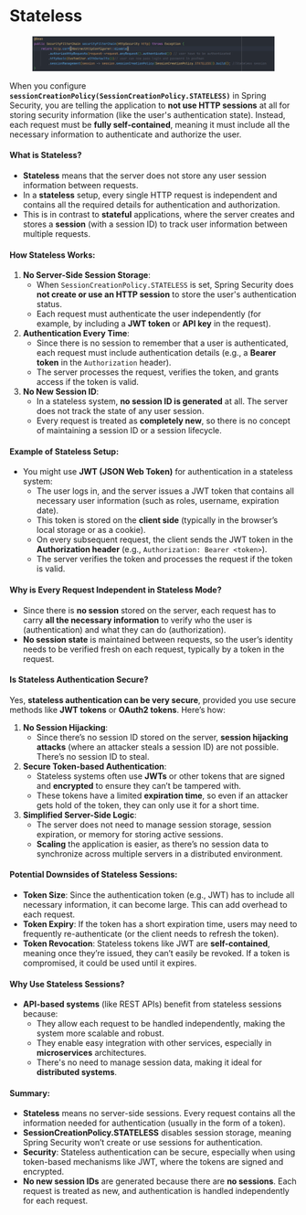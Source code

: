 # Stateless

<figure><img src="../../.gitbook/assets/image (8).png" alt=""><figcaption></figcaption></figure>

When you configure **`sessionCreationPolicy(SessionCreationPolicy.STATELESS)`** in Spring Security, you are telling the application to **not use HTTP sessions** at all for storing security information (like the user's authentication state). Instead, each request must be **fully self-contained**, meaning it must include all the necessary information to authenticate and authorize the user.

#### What is Stateless?

* **Stateless** means that the server does not store any user session information between requests.
* In a **stateless** setup, every single HTTP request is independent and contains all the required details for authentication and authorization.
* This is in contrast to **stateful** applications, where the server creates and stores a **session** (with a session ID) to track user information between multiple requests.

#### How Stateless Works:

1. **No Server-Side Session Storage**:
   * When `SessionCreationPolicy.STATELESS` is set, Spring Security does **not create or use an HTTP session** to store the user's authentication status.
   * Each request must authenticate the user independently (for example, by including a **JWT token** or **API key** in the request).
2. **Authentication Every Time**:
   * Since there is no session to remember that a user is authenticated, each request must include authentication details (e.g., a **Bearer token** in the `Authorization` header).
   * The server processes the request, verifies the token, and grants access if the token is valid.
3. **No New Session ID**:
   * In a stateless system, **no session ID is generated** at all. The server does not track the state of any user session.
   * Every request is treated as **completely new**, so there is no concept of maintaining a session ID or a session lifecycle.

#### Example of Stateless Setup:

* You might use **JWT (JSON Web Token)** for authentication in a stateless system:
  * The user logs in, and the server issues a JWT token that contains all necessary user information (such as roles, username, expiration date).
  * This token is stored on the **client side** (typically in the browser’s local storage or as a cookie).
  * On every subsequent request, the client sends the JWT token in the **Authorization header** (e.g., `Authorization: Bearer <token>`).
  * The server verifies the token and processes the request if the token is valid.

#### Why is Every Request Independent in Stateless Mode?

* Since there is **no session** stored on the server, each request has to carry **all the necessary information** to verify who the user is (authentication) and what they can do (authorization).
* **No session state** is maintained between requests, so the user’s identity needs to be verified fresh on each request, typically by a token in the request.

#### Is Stateless Authentication Secure?

Yes, **stateless authentication can be very secure**, provided you use secure methods like **JWT tokens** or **OAuth2 tokens**. Here’s how:

1. **No Session Hijacking**:
   * Since there’s no session ID stored on the server, **session hijacking attacks** (where an attacker steals a session ID) are not possible. There’s no session ID to steal.
2. **Secure Token-based Authentication**:
   * Stateless systems often use **JWTs** or other tokens that are signed and **encrypted** to ensure they can’t be tampered with.
   * These tokens have a limited **expiration time**, so even if an attacker gets hold of the token, they can only use it for a short time.
3. **Simplified Server-Side Logic**:
   * The server does not need to manage session storage, session expiration, or memory for storing active sessions.
   * **Scaling** the application is easier, as there’s no session data to synchronize across multiple servers in a distributed environment.

#### Potential Downsides of Stateless Sessions:

* **Token Size**: Since the authentication token (e.g., JWT) has to include all necessary information, it can become large. This can add overhead to each request.
* **Token Expiry**: If the token has a short expiration time, users may need to frequently re-authenticate (or the client needs to refresh the token).
* **Token Revocation**: Stateless tokens like JWT are **self-contained**, meaning once they’re issued, they can’t easily be revoked. If a token is compromised, it could be used until it expires.

#### Why Use Stateless Sessions?

* **API-based systems** (like REST APIs) benefit from stateless sessions because:
  * They allow each request to be handled independently, making the system more scalable and robust.
  * They enable easy integration with other services, especially in **microservices** architectures.
  * There's no need to manage session data, making it ideal for **distributed systems**.

#### Summary:

* **Stateless** means no server-side sessions. Every request contains all the information needed for authentication (usually in the form of a token).
* **SessionCreationPolicy.STATELESS** disables session storage, meaning Spring Security won’t create or use sessions for authentication.
* **Security**: Stateless authentication can be secure, especially when using token-based mechanisms like JWT, where the tokens are signed and encrypted.
* **No new session IDs** are generated because there are **no sessions**. Each request is treated as new, and authentication is handled independently for each request.
